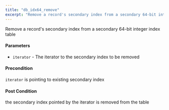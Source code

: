 ```yaml
---
title: "db_idx64_remove"
excerpt: "Remove a record's secondary index from a secondary 64-bit integer index table."
---
```

Remove a record's secondary index from a secondary 64-bit integer index table

#### Parameters
* `iterator` - The iterator to the secondary index to be removed 

#### Precondition
`iterator` is pointing to existing secondary index 

#### Post Condition
the secondary index pointed by the iterator is removed from the table